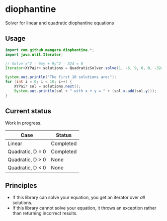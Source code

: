 # diophantine
Solver for linear and quadratic diophantine equations

## Usage

```java
import com.github.mangara.diophantine.*;
import java.util.Iterator;

// Solve x^2 - 6xy + 9y^2 - 324 = 0
Iterator<XYPair> solutions = QuadraticSolver.solve(1, -6, 9, 0, 0, -324);

System.out.println("The first 10 solutions are:");
for (int i = 0; i < 10; i++) {
    XYPair sol = solutions.next();
    System.out.println(sol + " with x + y = " + (sol.x.add(sol.y)));
}
```

## Current status

Work in progress.

| Case             | Status        |
| -------------    | ------------- |
| Linear           | Completed     |
| Quadratic, D = 0 | Completed     |
| Quadratic, D > 0 | None          |
| Quadratic, D < 0 | None          |

## Principles

- If this library can solve your equation, you get an iterator over *all* solutions.
- If this library cannot solve your equation, it throws an exception rather than returning incorrect results.
